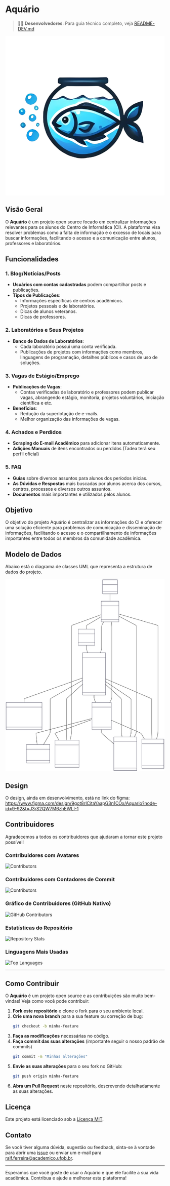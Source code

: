 # Aquário

> **👨‍💻 Desenvolvedores**: Para guia técnico completo, veja [README-DEV.md](README-DEV.md)

![Logo](assets/logo.png)

## Visão Geral

O **Aquário** é um projeto open source focado em centralizar informações relevantes para os alunos do Centro de Informática (CI). A plataforma visa resolver problemas como a falta de informação e o excesso de locais para buscar informações, facilitando o acesso e a comunicação entre alunos, professores e laboratórios.

## Funcionalidades

### 1. Blog/Notícias/Posts

- **Usuários com contas cadastradas** podem compartilhar posts e publicações.
- **Tipos de Publicações**:
  - Informações específicas de centros acadêmicos.
  - Projetos pessoais e de laboratórios.
  - Dicas de alunos veteranos.
  - Dicas de professores.

### 2. Laboratórios e Seus Projetos

- **Banco de Dados de Laboratórios**:
  - Cada laboratório possui uma conta verificada.
  - Publicações de projetos com informações como membros, linguagens de programação, detalhes públicos e casos de uso de soluções.

### 3. Vagas de Estágio/Emprego

- **Publicações de Vagas**:
  - Contas verificadas de laboratório e professores podem publicar vagas, abrangendo estágio, monitoria, projetos voluntários, iniciação científica e etc.
- **Benefícios**:
  - Redução da superlotação de e-mails.
  - Melhor organização das informações de vagas.

### 4. Achados e Perdidos

- **Scraping do E-mail Acadêmico** para adicionar itens automaticamente.
- **Adições Manuais** de itens encontrados ou perdidos (Tadea terá seu perfil oficial)

### 5. FAQ

- **Guias** sobre diversos assuntos para alunos dos períodos inicias.
- **As Dúvidas e Respostas** mais buscadas por alunos acerca dos cursos, centros, processos e diversos outros assuntos.
- **Documentos** mais importantes e utilizados pelos alunos.

## Objetivo

O objetivo do projeto Aquário é centralizar as informações do CI e oferecer uma solução eficiente para problemas de comunicação e disseminação de informações, facilitando o acesso e o compartilhamento de informações importantes entre todos os membros da comunidade acadêmica.

## Modelo de Dados

Abaixo está o diagrama de classes UML que representa a estrutura de dados do projeto.

![Diagrama UML](assets/uml.svg)

## Design

O design, ainda em desenvolvimento, está no link do figma: https://www.figma.com/design/9got8rICitaYaapG3n1COx/Aquario?node-id=9-92&t=J3rS2QW7M6zhEWLI-1

## Contribuidores

Agradecemos a todos os contribuidores que ajudaram a tornar este projeto possível!

### Contribuidores com Avatares

![Contributors](https://contrib.rocks/image?repo=ralfferreira/aquario&anon=1)

### Contribuidores com Contadores de Commit

![Contributors](https://contrib.rocks/image?repo=ralfferreira/aquario&columns=6&anon=1&show_stats=true)

### Gráfico de Contribuidores (GitHub Nativo)

![GitHub Contributors](https://github.com/ralfferreira/aquario/graphs/contributors)

### Estatísticas do Repositório

![Repository Stats](https://github-readme-stats.vercel.app/api/pin/?username=ralfferreira&repo=aquario&theme=default&hide_border=true)

### Linguagens Mais Usadas

![Top Languages](https://github-readme-stats.vercel.app/api/top-langs/?username=ralfferreira&layout=compact&theme=default&hide_border=true)

---

## Como Contribuir

O **Aquário** é um projeto open source e as contribuições são muito bem-vindas! Veja como você pode contribuir:

1. **Fork este repositório** e clone o fork para o seu ambiente local.
2. **Crie uma nova branch** para a sua feature ou correção de bug:
   ```sh
   git checkout -b minha-feature
   ```
3. **Faça as modificações** necessárias no código.
4. **Faça commit das suas alterações** (importante seguir o nosso padrão de commits)
   ```sh
   git commit -m "Minhas alterações"
   ```
5. **Envie as suas alterações** para o seu fork no GitHub:
   ```sh
   git push origin minha-feature
   ```
6. **Abra um Pull Request** neste repositório, descrevendo detalhadamente as suas alterações.

## Licença

Este projeto está licenciado sob a [Licença MIT](LICENSE).

## Contato

Se você tiver alguma dúvida, sugestão ou feedback, sinta-se à vontade para abrir uma [issue](https://github.com/ralfferreira/aquario/issues) ou enviar um e-mail para [ralf.ferreira@academico.ufpb.br](mailto:ralf.ferreira@academico.ufpb.br).

---

Esperamos que você goste de usar o Aquário e que ele facilite a sua vida acadêmica. Contribua e ajude a melhorar esta plataforma!
